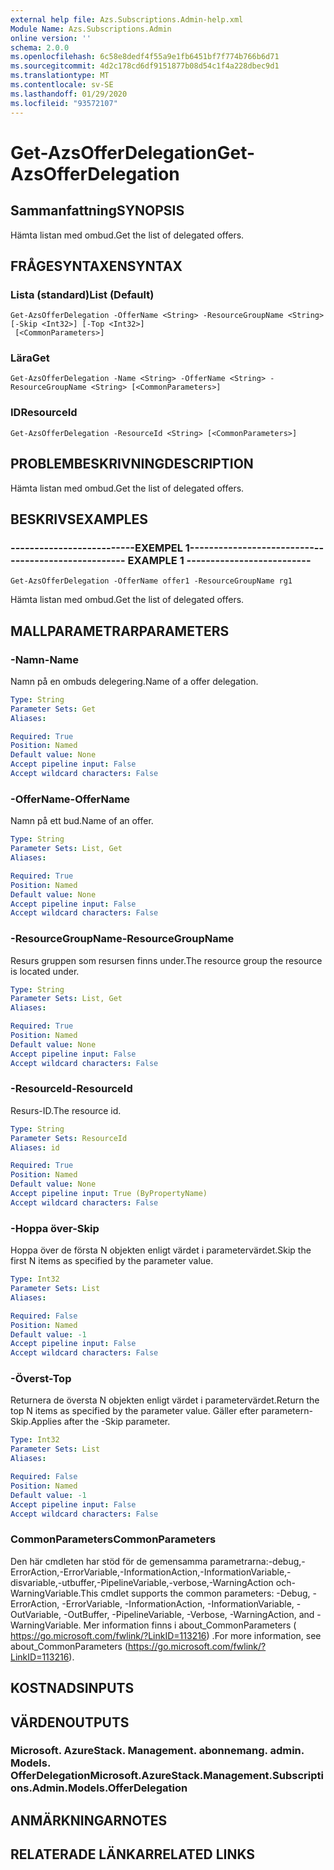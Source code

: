 ```yaml
---
external help file: Azs.Subscriptions.Admin-help.xml
Module Name: Azs.Subscriptions.Admin
online version: ''
schema: 2.0.0
ms.openlocfilehash: 6c58e8dedf4f55a9e1fb6451bf7f774b766b6d71
ms.sourcegitcommit: 4d2c178cd6df9151877b08d54c1f4a228dbec9d1
ms.translationtype: MT
ms.contentlocale: sv-SE
ms.lasthandoff: 01/29/2020
ms.locfileid: "93572107"
---
```

# <span data-ttu-id="4310a-101">Get-AzsOfferDelegation</span><span class="sxs-lookup"><span data-stu-id="4310a-101">Get-AzsOfferDelegation</span></span>

## <span data-ttu-id="4310a-102">Sammanfattning</span><span class="sxs-lookup"><span data-stu-id="4310a-102">SYNOPSIS</span></span>
<span data-ttu-id="4310a-103">Hämta listan med ombud.</span><span class="sxs-lookup"><span data-stu-id="4310a-103">Get the list of delegated offers.</span></span>

## <span data-ttu-id="4310a-104">FRÅGESYNTAXEN</span><span class="sxs-lookup"><span data-stu-id="4310a-104">SYNTAX</span></span>

### <span data-ttu-id="4310a-105">Lista (standard)</span><span class="sxs-lookup"><span data-stu-id="4310a-105">List (Default)</span></span>
```
Get-AzsOfferDelegation -OfferName <String> -ResourceGroupName <String> [-Skip <Int32>] [-Top <Int32>]
 [<CommonParameters>]
```

### <span data-ttu-id="4310a-106">Lära</span><span class="sxs-lookup"><span data-stu-id="4310a-106">Get</span></span>
```
Get-AzsOfferDelegation -Name <String> -OfferName <String> -ResourceGroupName <String> [<CommonParameters>]
```

### <span data-ttu-id="4310a-107">ID</span><span class="sxs-lookup"><span data-stu-id="4310a-107">ResourceId</span></span>
```
Get-AzsOfferDelegation -ResourceId <String> [<CommonParameters>]
```

## <span data-ttu-id="4310a-108">PROBLEMBESKRIVNING</span><span class="sxs-lookup"><span data-stu-id="4310a-108">DESCRIPTION</span></span>
<span data-ttu-id="4310a-109">Hämta listan med ombud.</span><span class="sxs-lookup"><span data-stu-id="4310a-109">Get the list of delegated offers.</span></span>

## <span data-ttu-id="4310a-110">BESKRIVS</span><span class="sxs-lookup"><span data-stu-id="4310a-110">EXAMPLES</span></span>

### <span data-ttu-id="4310a-111">--------------------------EXEMPEL 1--------------------------</span><span class="sxs-lookup"><span data-stu-id="4310a-111">-------------------------- EXAMPLE 1 --------------------------</span></span>
```
Get-AzsOfferDelegation -OfferName offer1 -ResourceGroupName rg1
```

<span data-ttu-id="4310a-112">Hämta listan med ombud.</span><span class="sxs-lookup"><span data-stu-id="4310a-112">Get the list of delegated offers.</span></span>

## <span data-ttu-id="4310a-113">MALLPARAMETRAR</span><span class="sxs-lookup"><span data-stu-id="4310a-113">PARAMETERS</span></span>

### <span data-ttu-id="4310a-114">-Namn</span><span class="sxs-lookup"><span data-stu-id="4310a-114">-Name</span></span>
<span data-ttu-id="4310a-115">Namn på en ombuds delegering.</span><span class="sxs-lookup"><span data-stu-id="4310a-115">Name of a offer delegation.</span></span>

```yaml
Type: String
Parameter Sets: Get
Aliases: 

Required: True
Position: Named
Default value: None
Accept pipeline input: False
Accept wildcard characters: False
```

### <span data-ttu-id="4310a-116">-OfferName</span><span class="sxs-lookup"><span data-stu-id="4310a-116">-OfferName</span></span>
<span data-ttu-id="4310a-117">Namn på ett bud.</span><span class="sxs-lookup"><span data-stu-id="4310a-117">Name of an offer.</span></span>

```yaml
Type: String
Parameter Sets: List, Get
Aliases: 

Required: True
Position: Named
Default value: None
Accept pipeline input: False
Accept wildcard characters: False
```

### <span data-ttu-id="4310a-118">-ResourceGroupName</span><span class="sxs-lookup"><span data-stu-id="4310a-118">-ResourceGroupName</span></span>
<span data-ttu-id="4310a-119">Resurs gruppen som resursen finns under.</span><span class="sxs-lookup"><span data-stu-id="4310a-119">The resource group the resource is located under.</span></span>

```yaml
Type: String
Parameter Sets: List, Get
Aliases: 

Required: True
Position: Named
Default value: None
Accept pipeline input: False
Accept wildcard characters: False
```

### <span data-ttu-id="4310a-120">-ResourceId</span><span class="sxs-lookup"><span data-stu-id="4310a-120">-ResourceId</span></span>
<span data-ttu-id="4310a-121">Resurs-ID.</span><span class="sxs-lookup"><span data-stu-id="4310a-121">The resource id.</span></span>

```yaml
Type: String
Parameter Sets: ResourceId
Aliases: id

Required: True
Position: Named
Default value: None
Accept pipeline input: True (ByPropertyName)
Accept wildcard characters: False
```

### <span data-ttu-id="4310a-122">-Hoppa över</span><span class="sxs-lookup"><span data-stu-id="4310a-122">-Skip</span></span>
<span data-ttu-id="4310a-123">Hoppa över de första N objekten enligt värdet i parametervärdet.</span><span class="sxs-lookup"><span data-stu-id="4310a-123">Skip the first N items as specified by the parameter value.</span></span>

```yaml
Type: Int32
Parameter Sets: List
Aliases: 

Required: False
Position: Named
Default value: -1
Accept pipeline input: False
Accept wildcard characters: False
```

### <span data-ttu-id="4310a-124">-Överst</span><span class="sxs-lookup"><span data-stu-id="4310a-124">-Top</span></span>
<span data-ttu-id="4310a-125">Returnera de översta N objekten enligt värdet i parametervärdet.</span><span class="sxs-lookup"><span data-stu-id="4310a-125">Return the top N items as specified by the parameter value.</span></span>
<span data-ttu-id="4310a-126">Gäller efter parametern-Skip.</span><span class="sxs-lookup"><span data-stu-id="4310a-126">Applies after the -Skip parameter.</span></span>

```yaml
Type: Int32
Parameter Sets: List
Aliases: 

Required: False
Position: Named
Default value: -1
Accept pipeline input: False
Accept wildcard characters: False
```

### <span data-ttu-id="4310a-127">CommonParameters</span><span class="sxs-lookup"><span data-stu-id="4310a-127">CommonParameters</span></span>
<span data-ttu-id="4310a-128">Den här cmdleten har stöd för de gemensamma parametrarna:-debug,-ErrorAction,-ErrorVariable,-InformationAction,-InformationVariable,-disvariable,-utbuffer,-PipelineVariable,-verbose,-WarningAction och-WarningVariable.</span><span class="sxs-lookup"><span data-stu-id="4310a-128">This cmdlet supports the common parameters: -Debug, -ErrorAction, -ErrorVariable, -InformationAction, -InformationVariable, -OutVariable, -OutBuffer, -PipelineVariable, -Verbose, -WarningAction, and -WarningVariable.</span></span> <span data-ttu-id="4310a-129">Mer information finns i about_CommonParameters ( https://go.microsoft.com/fwlink/?LinkID=113216) .</span><span class="sxs-lookup"><span data-stu-id="4310a-129">For more information, see about_CommonParameters (https://go.microsoft.com/fwlink/?LinkID=113216).</span></span>

## <span data-ttu-id="4310a-130">KOSTNADS</span><span class="sxs-lookup"><span data-stu-id="4310a-130">INPUTS</span></span>

## <span data-ttu-id="4310a-131">VÄRDEN</span><span class="sxs-lookup"><span data-stu-id="4310a-131">OUTPUTS</span></span>

### <span data-ttu-id="4310a-132">Microsoft. AzureStack. Management. abonnemang. admin. Models. OfferDelegation</span><span class="sxs-lookup"><span data-stu-id="4310a-132">Microsoft.AzureStack.Management.Subscriptions.Admin.Models.OfferDelegation</span></span>

## <span data-ttu-id="4310a-133">ANMÄRKNINGAR</span><span class="sxs-lookup"><span data-stu-id="4310a-133">NOTES</span></span>

## <span data-ttu-id="4310a-134">RELATERADE LÄNKAR</span><span class="sxs-lookup"><span data-stu-id="4310a-134">RELATED LINKS</span></span>

